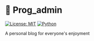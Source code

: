 # 🚀 Prog_admin

[![License: MIT](https://img.shields.io/badge/License-MIT-yellow.svg)](https://opensource.org/licenses/MIT)
[![Python](https://www.svgrepo.com/show/452091/python.svg)](https://www.python.org/)

A personal blog for everyone's enjoyment
